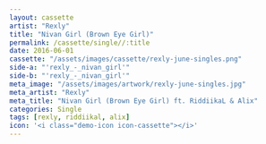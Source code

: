 ```yaml
---
layout: cassette
artist: "Rexly"
title: "Nivan Girl (Brown Eye Girl)"
permalink: /cassette/single//:title
date: 2016-06-01
cassette: "/assets/images/cassette/rexly-june-singles.png"
side-a: "'rexly_-_nivan_girl'"
side-b: "'rexly_-_nivan_girl'"
meta_image: "/assets/images/artwork/rexly-june-singles.jpg"
meta_artist: "Rexly"
meta_title: "Nivan Girl (Brown Eye Girl) ft. RiddiikaL & Alix"
categories: Single
tags: [rexly, riddiikal, alix]
icon: '<i class="demo-icon icon-cassette"></i>'
---
```

